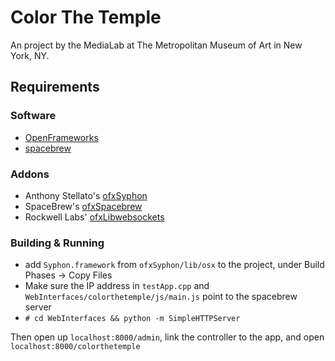 Color The Temple
================

An project by the MediaLab at The Metropolitan Museum of Art in New York, NY.

## Requirements

### Software
* [OpenFrameworks](http://openframeworks.cc)
* [spacebrew](http://spacebrew.cc)

### Addons
* Anthony Stellato's [ofxSyphon](https://github.com/astellato/ofxSyphon)
* SpaceBrew's [ofxSpacebrew](https://github.com/Spacebrew/ofxSpacebrew)
* Rockwell Labs' [ofxLibwebsockets](https://github.com/labatrockwell/ofxLibwebsockets)

### Building & Running

* add `Syphon.framework` from `ofxSyphon/lib/osx` to the project, under Build Phases -> Copy Files
* Make sure the IP address in `testApp.cpp` and `WebInterfaces/colorthetemple/js/main.js` point to the spacebrew server
* `# cd WebInterfaces && python -m SimpleHTTPServer`

Then open up `localhost:8000/admin`, link the controller to the app, and open `localhost:8000/colorthetemple`
